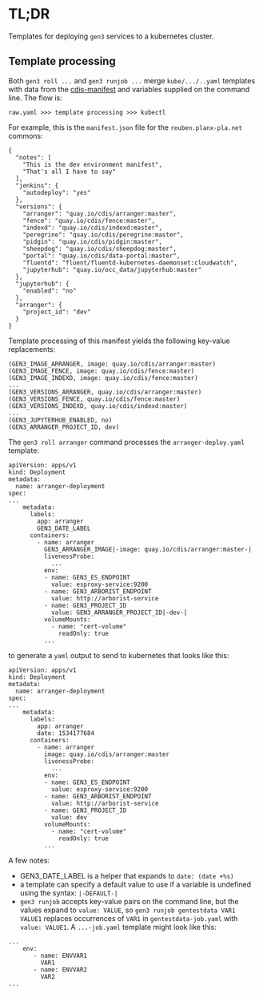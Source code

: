 # TL;DR

Templates for deploying `gen3` services to a kubernetes cluster.


## Template processing

Both `gen3 roll ...` and `gen3 runjob ...` merge `kube/.../..yaml` templates with data
from the [cdis-manifest](https://github.com/uc-cdis/cdis-manifest) and
variables supplied on the command line.  The flow is:
```
raw.yaml >>> template processing >>> kubectl
```

For example, this is the `manifest.json` file for the `reuben.planx-pla.net` commons:
```
{
  "notes": [
    "This is the dev environment manifest",
    "That's all I have to say"
  ],
  "jenkins": {
    "autodeploy": "yes"
  },
  "versions": {
    "arranger": "quay.io/cdis/arranger:master",
    "fence": "quay.io/cdis/fence:master",
    "indexd": "quay.io/cdis/indexd:master",
    "peregrine": "quay.io/cdis/peregrine:master",
    "pidgin": "quay.io/cdis/pidgin:master",
    "sheepdog": "quay.io/cdis/sheepdog:master",
    "portal": "quay.io/cdis/data-portal:master",
    "fluentd": "fluent/fluentd-kubernetes-daemonset:cloudwatch",
    "jupyterhub": "quay.io/occ_data/jupyterhub:master"
  },
  "jupyterhub": {
    "enabled": "no"
  },
  "arranger": {
    "project_id": "dev"
  }
}
```

Template processing of this manifest yields the following key-value replacements:
```
(GEN3_IMAGE_ARRANGER, image: quay.io/cdis/arranger:master)
(GEN3_IMAGE_FENCE, image: quay.io/cdis/fence:master)
(GEN3_IMAGE_INDEXD, image: quay.io/cdis/fence:master)
...
(GEN3_VERSIONS_ARRANGER, quay.io/cdis/arranger:master)
(GEN3_VERSIONS_FENCE, quay.io/cdis/fence:master)
(GEN3_VERSIONS_INDEXD, quay.io/cdis/indexd:master)
...
(GEN3_JUPYTERHUB_ENABLED, no)
(GEN3_ARRANGER_PROJECT_ID, dev)
```

The `gen3 roll arranger` command processes the `arranger-deploy.yaml` template:
```
apiVersion: apps/v1
kind: Deployment
metadata:
  name: arranger-deployment
spec:
...
    metadata:
      labels:
        app: arranger
        GEN3_DATE_LABEL
      containers:
        - name: arranger
          GEN3_ARRANGER_IMAGE|-image: quay.io/cdis/arranger:master-|
          livenessProbe:
            ...
          env:
          - name: GEN3_ES_ENDPOINT
            value: esproxy-service:9200
          - name: GEN3_ARBORIST_ENDPOINT
            value: http://arborist-service
          - name: GEN3_PROJECT_ID
            value: GEN3_ARRANGER_PROJECT_ID|-dev-|
          volumeMounts:
            - name: "cert-volume"
              readOnly: true
          ...
```
to generate a `yaml` output to send to kubernetes that looks like this:
```
apiVersion: apps/v1
kind: Deployment
metadata:
  name: arranger-deployment
spec:
...
    metadata:
      labels:
        app: arranger
        date: 1534177684
      containers:
        - name: arranger
          image: quay.io/cdis/arranger:master
          livenessProbe:
            ...
          env:
          - name: GEN3_ES_ENDPOINT
            value: esproxy-service:9200
          - name: GEN3_ARBORIST_ENDPOINT
            value: http://arborist-service
          - name: GEN3_PROJECT_ID
            value: dev
          volumeMounts:
            - name: "cert-volume"
              readOnly: true
          ...
```

A few notes:

* GEN3_DATE_LABEL is a helper that expands to `date: (date +%s)`
* a template can specify a default value to use if a variable is undefined using the syntax: `|-DEFAULT-|`
* `gen3 runjob` accepts key-value pairs on the command line, but the values expand to `value: VALUE`,
so `gen3 runjob gentestdata VAR1 VALUE1` replaces occurrences of `VAR1` in `gentestdata-job.yaml`
with `value: VALUE1`.  A `...-job.yaml` template might look like this:
```
...
    env:
       - name: ENVVAR1
         VAR1
       - name: ENVVAR2
         VAR2
...
```

